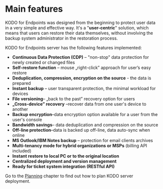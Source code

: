 # Main features

KODO for Endpoints was designed from the beginning to protect user data in a very simple and effective way. It's a "**user-centric**" solution, which means that users can restore their data themselves, without involving the backup system administrator in the restoration process.  

KODO for Endpoints server  has the following features implemented: 

* **Continuous Data Protection \(CDP\)** – "non-stop" data protection for newly created or changed files 
* **Self-restore function** – mouse „right-click” approach for user’s easy restore 
* **Deduplication, compression, encryption on the source** - the data is prepared 
* **Instant backup** – user transparent protection, the minimal workload for devices 
* **File versioning**– „back to the past” recovery option for users 
* **„Cross-device” recovery** –recover data from one user's device to another
* **Backup encryption**–data encryption option available for a user from the user's console 
* **Bandwidth savings**– data deduplication and compression on the source 
* **Off-line protection**–data is backed up off-line, data auto-sync when online 
* **MS Outlook/IBM Notes backup** – protection for email clients archives
* **Multi-tenancy mode for hybrid organizations or MSPs** \(billing API included\)
* **Instant restore to local PC or to the original location**
* **Centralized deployment and version management** 
* **Ready for ticket system integration \(RESTful API\)**

Go to the [Planning](main-features.md) chapter to find out how to plan KODO server deployment.



